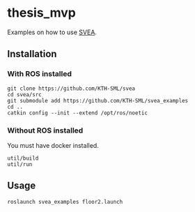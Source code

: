 # thesis_mvp

Examples on how to use [SVEA](https://github.com/KTH-SML/svea).

## Installation

### With ROS installed

```
git clone https://github.com/KTH-SML/svea
cd svea/src
git submodule add https://github.com/KTH-SML/svea_examples
cd ..
catkin config --init --extend /opt/ros/noetic
```

### Without ROS installed

You must have docker installed.

```
util/build
util/run
```

## Usage

```
roslaunch svea_examples floor2.launch
```


